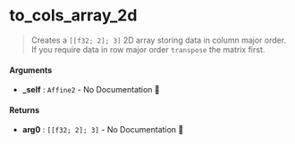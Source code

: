 # to\_cols\_array\_2d

>  Creates a `[[f32; 2]; 3]` 2D array storing data in
>  column major order.
>  If you require data in row major order `transpose` the matrix first.

#### Arguments

- **\_self** : `Affine2` \- No Documentation 🚧

#### Returns

- **arg0** : `[[f32; 2]; 3]` \- No Documentation 🚧